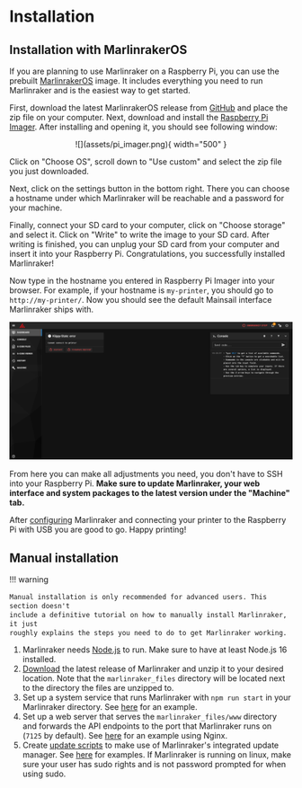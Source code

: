 # Installation

## Installation with MarlinrakerOS

If you are planning to use Marlinraker on a Raspberry Pi, you can use
the prebuilt [MarlinrakerOS](https://github.com/pauhull/marlinrakeros) image.
It includes everything you need to run Marlinraker and is the easiest way
to get started.

First, download the latest MarlinrakerOS release from
[GitHub](https://github.com/pauhull/MarlinrakerOS/releases/tag/0.1.2)
and place the zip file on your computer. Next, download and install 
the [Raspberry Pi Imager](https://www.raspberrypi.com/software/).
After installing and opening it, you should see following window:

<center markdown>
    ![](assets/pi_imager.png){ width="500" }
</center>

Click on "Choose OS", scroll down to "Use custom" and select the
zip file you just downloaded.

Next, click on the settings button in the bottom right. There you
can choose a hostname under which Marlinraker will be reachable
and a password for your machine.

Finally, connect your SD card to your computer, click on "Choose storage"
and select it. Click on "Write" to write the image to your SD card. After
writing is finished, you can unplug your SD card from your computer and
insert it into your Raspberry Pi. Congratulations, you successfully installed
Marlinraker!

Now type in the hostname you entered in Raspberry Pi Imager into your browser.
For example, if your hostname is `my-printer`, you should go to `http://my-printer/`.
Now you should see the default Mainsail interface Marlinraker ships with. 

![](assets/mainsail.png)

From here you can make all adjustments you need, you don't have to SSH into your
Raspberry Pi. **Make sure to update Marlinraker, your web interface and system
packages to the latest version under the "Machine" tab.**

After [configuring](configuration.md) Marlinraker and connecting your
printer to the Raspberry Pi with USB you are good to go. 
Happy printing!

## Manual installation

!!! warning

    Manual installation is only recommended for advanced users. This section doesn't
    include a definitive tutorial on how to manually install Marlinraker, it just
    roughly explains the steps you need to do to get Marlinraker working.

1. Marlinraker needs [Node.js](https://nodejs.org/) to run. Make sure to have at 
least Node.js 16 installed.
2. [Download](https://github.com/pauhull/marlinraker/releases/latest) the latest
release of Marlinraker and unzip it to your desired location. Note that the
`marlinraker_files` directory will be located next to the directory the files
are unzipped to.
3. Set up a system service that runs Marlinraker with `npm run start` in your 
Marlinraker directory. See [here](https://github.com/pauhull/MarlinrakerOS/blob/master/src/modules/marlinraker/filesystem/etc/systemd/system/marlinraker.service)
for an example.
4. Set up a web server that serves the `marlinraker_files/www` directory and forwards
the API endpoints to the port that Marlinraker runs on (`7125` by default). See
[here](https://github.com/pauhull/MarlinrakerOS/blob/master/src/modules/nginx/filesystem/etc/nginx/nginx.conf)
for an example using Nginx.
5. Create [update scripts](advanced/update_manager.md) to make use of Marlinraker's 
integrated update manager. See [here](https://github.com/pauhull/MarlinrakerOS/tree/master/src/modules/marlinraker/filesystem/home/pi/marlinraker_files/update_scripts)
for examples. If Marlinraker is running on linux, make sure your user has sudo
rights and is not password prompted for when using sudo.